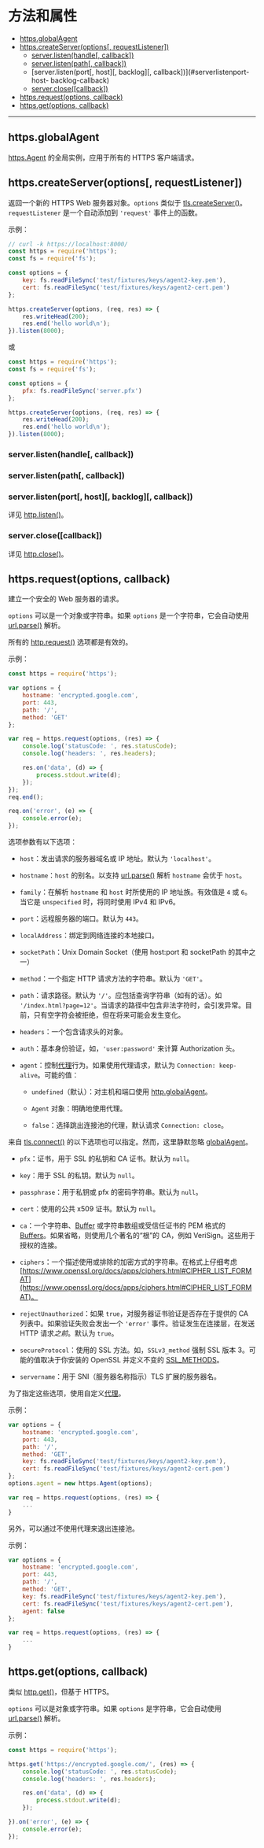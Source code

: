 # 方法和属性

* [https.globalAgent](#httpsglobalagent)
* [https.createServer(options[, requestListener])](#httpscreateserveroptions-requestlistener)
  - [server.listen(handle[, callback])](#serverlistenhandle-callback)
  - [server.listen(path[, callback])](#serverlistenpath-callback)
  - [server.listen(port[, host][, backlog][, callback])](#serverlistenport-host- backlog-callback)
  - [server.close([callback])](#serverclosecallback)
* [https.request(options, callback)](#httpsrequestoptions-callback)
* [https.get(options, callback)](#httpsgetoptions-callback)

--------------------------------------------------


## https.globalAgent

[https.Agent](./class_https_Agent.md#) 的全局实例，应用于所有的 HTTPS 客户端请求。


## https.createServer(options[, requestListener])

返回一个新的 HTTPS Web 服务器对象。`options` 类似于 [tls.createServer()](../tls/tls.md#tlscreateserveroptions-secureconnectionlistener)。`requestListener` 是一个自动添加到 `'request'` 事件上的函数。

示例：

``` javascript
// curl -k https://localhost:8000/
const https = require('https');
const fs = require('fs');

const options = {
    key: fs.readFileSync('test/fixtures/keys/agent2-key.pem'),
    cert: fs.readFileSync('test/fixtures/keys/agent2-cert.pem')
};

https.createServer(options, (req, res) => {
    res.writeHead(200);
    res.end('hello world\n');
}).listen(8000);
```

或

``` javascript
const https = require('https');
const fs = require('fs');

const options = {
    pfx: fs.readFileSync('server.pfx')
};

https.createServer(options, (req, res) => {
    res.writeHead(200);
    res.end('hello world\n');
}).listen(8000);
```


### server.listen(handle[, callback])
### server.listen(path[, callback])
### server.listen(port[, host][, backlog][, callback])

详见 [http.listen()](../http/class_http_Server.md#)。


### server.close([callback])

详见 [http.close()](../http/class_http_Server.md#serverclosecallback)。


## https.request(options, callback)

建立一个安全的 Web 服务器的请求。

`options` 可以是一个对象或字符串。如果 `options` 是一个字符串，它会自动使用 [url.parse()](../url/url.md#urlparseurlstr-parsequerystring-slashesdenotehost) 解析。

所有的 [http.request()](../http/http.md#httprequestoptions-callback) 选项都是有效的。

示例：

``` javascript
const https = require('https');

var options = {
    hostname: 'encrypted.google.com',
    port: 443,
    path: '/',
    method: 'GET'
};

var req = https.request(options, (res) => {
    console.log('statusCode: ', res.statusCode);
    console.log('headers: ', res.headers);

    res.on('data', (d) => {
        process.stdout.write(d);
    });
});
req.end();

req.on('error', (e) => {
    console.error(e);
});
```

选项参数有以下选项：

* `host`：发出请求的服务器域名或 IP 地址。默认为 `'localhost'`。

* `hostname`：`host` 的别名。以支持 [url.parse()](../url/url.md#urlparseurlstr-parsequerystring-slashesdenotehost) 解析 `hostname` 会优于 `host`。

* `family`：在解析 `hostname` 和 `host` 时所使用的 IP 地址族。有效值是 `4` 或 `6`。当它是 `unspecified` 时，将同时使用 IPv4 和 IPv6。

* `port`：远程服务器的端口。默认为 `443`。

* `localAddress`：绑定到网络连接的本地接口。

* `socketPath`：Unix Domain Socket（使用 host:port 和 socketPath 的其中之一）

* `method`：一个指定 HTTP 请求方法的字符串。默认为 `'GET'`。

* `path`：请求路径。默认为 `'/'`。应包括查询字符串（如有的话）。如 `'/index.html?page=12'`。当请求的路径中包含非法字符时，会引发异常。目前，只有空字符会被拒绝，但在将来可能会发生变化。

* `headers`：一个包含请求头的对象。

* `auth`：基本身份验证，如，`'user:password'` 来计算 Authorization 头。

* `agent`：控制[代理](./class_http_Agent.md#)行为。如果使用代理请求，默认为 `Connection: keep-alive`。可能的值：

    - `undefined`（默认）：对主机和端口使用 [http.globalAgent](#httpglobalagent)。
    
    - `Agent` 对象：明确地使用代理。
    
    - `false`：选择跳出连接池的代理，默认请求 `Connection: close`。
    
来自 [tls.connect()](../tls/tls.md#tlsconnectoptions-callback) 的以下选项也可以指定。然而，这里静默忽略 [globalAgent](#httpsglobalagent)。

* `pfx`：证书，用于 SSL 的私钥和 CA 证书。默认为 `null`。

* `key`：用于 SSL 的私钥。默认为 `null`。

* `passphrase`：用于私钥或 pfx 的密码字符串。默认为 `null`。

* `cert`：使用的公共 x509 证书。默认为 `null`。

* `ca`：一个字符串、[Buffer](../buffer/buffer.md#) 或字符串数组或受信任证书的 PEM 格式的 [Buffers](../buffer/buffer.md#)。如果省略，则使用几个著名的“根”的 CA，例如 VeriSign。这些用于授权的连接。

* `ciphers`：一个描述使用或排除的加密方式的字符串。在格式上仔细考虑 [https://www.openssl.org/docs/apps/ciphers.html#CIPHER_LIST_FORMAT](https://www.openssl.org/docs/apps/ciphers.html#CIPHER_LIST_FORMAT)。

* `rejectUnauthorized`：如果 `true`，对服务器证书验证是否存在于提供的 CA 列表中。如果验证失败会发出一个 `'error'` 事件。验证发生在连接层，在发送 HTTP 请求*之前*。默认为 `true`。

* `secureProtocol`：使用的 SSL 方法。如，`SSLv3_method` 强制 SSL 版本 3。可能的值取决于你安装的 OpenSSL 并定义不变的 [SSL_METHODS](https://www.openssl.org/docs/ssl/ssl.html#DEALING_WITH_PROTOCOL_METHODS)。

* `servername`：用于 SNI（服务器名称指示）TLS 扩展的服务器名。

为了指定这些选项，使用自定义[代理](./class_https_Agent.md#)。

示例：

``` javascript
var options = {
    hostname: 'encrypted.google.com',
    port: 443,
    path: '/',
    method: 'GET',
    key: fs.readFileSync('test/fixtures/keys/agent2-key.pem'),
    cert: fs.readFileSync('test/fixtures/keys/agent2-cert.pem')
};
options.agent = new https.Agent(options);

var req = https.request(options, (res) => {
    ...
}
```

另外，可以通过不使用代理来退出连接池。

示例：

``` javascript
var options = {
    hostname: 'encrypted.google.com',
    port: 443,
    path: '/',
    method: 'GET',
    key: fs.readFileSync('test/fixtures/keys/agent2-key.pem'),
    cert: fs.readFileSync('test/fixtures/keys/agent2-cert.pem'),
    agent: false
};

var req = https.request(options, (res) => {
    ...
}
```


## https.get(options, callback)

类似 [http.get()](./http/http.md#httpgetoptions-callback)，但基于 HTTPS。

`options` 可以是对象或字符串。如果 `options` 是字符串，它会自动使用 [url.parse()](../url/url.md#urlparseurlstr-parsequerystring-slashesdenotehost) 解析。

示例：

``` javascript
const https = require('https');

https.get('https://encrypted.google.com/', (res) => {
    console.log('statusCode: ', res.statusCode);
    console.log('headers: ', res.headers);

    res.on('data', (d) => {
        process.stdout.write(d);
    });

}).on('error', (e) => {
    console.error(e);
});
```